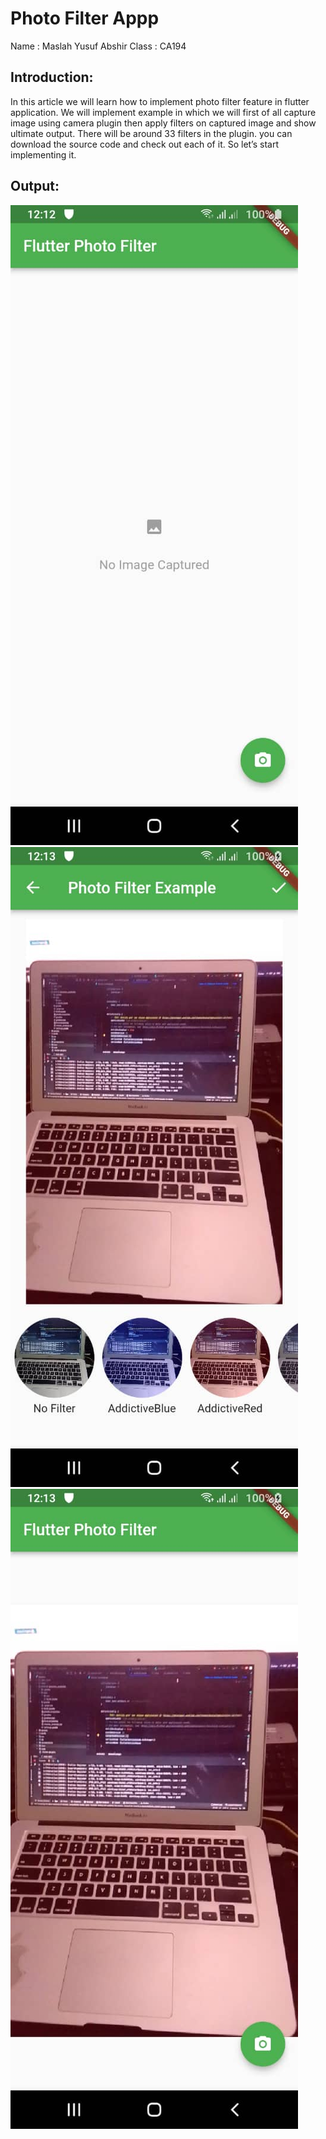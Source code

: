 # Photo Filter Appp
Name : Maslah Yusuf Abshir 
Class : CA194

## Introduction:
In this article we will learn how to implement photo filter feature in flutter application. 
We will implement example in which we will first of all capture image using camera plugin 
then apply filters on captured image and show ultimate output. There will be around 33 filters in the plugin. 
you can download the source code and check out each of it. So let’s start implementing it.

## Output:
![Flutter Photo Filter](https://raw.githubusercontent.com/maskavic10/maslax/master/screenshots/1.jpeg)
![Flutter Photo Capture](https://raw.githubusercontent.com/maskavic10/maslax/master/screenshots/2.jpeg)
![Flutter Photo Result](https://raw.githubusercontent.com/maskavic10/maslax/master/screenshots/3.jpeg)
